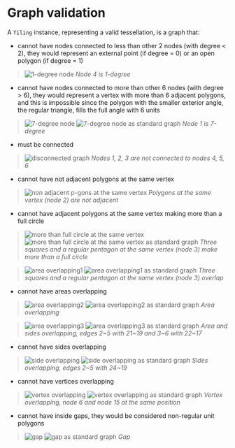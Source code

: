 # Graph validation

A `Tiling` instance, representing a valid tessellation, is a graph that:

* cannot have nodes connected to less than other 2 nodes (with degree < 2), they would represent an external point (if degree = 0) or an open polygon (if degree = 1)

> ![1-degree node](constraints/1-degree.svg)
> _Node 4 is 1-degree_

* cannot have nodes connected to more than other 6 nodes (with degree > 6), they would represent a vertex with more than 6 adjacent polygons, and this is impossible since the polygon with the smaller exterior angle, the regular triangle, fills the full angle with 6 units

> ![7-degree node](constraints/7-degree.svg)
> ![7-degree node as standard graph](constraints/7-degree.png)
> _Node 1 is 7-degree_

* must be connected

> ![disconnected graph](constraints/disconnected.svg)
> _Nodes 1, 2, 3 are not connected to nodes 4, 5, 6_

* cannot have not adjacent polygons at the same vertex

> ![non adjacent p-gons at the same vertex](constraints/nonAdjacent.svg)
> _Polygons at the same vertex (node 2) are not adjacent_

* cannot have adjacent polygons at the same vertex making more than a full circle

> ![more than full circle at the same vertex](constraints/moreThanFull.svg)
> ![more than full circle at the same vertex as standard graph](constraints/moreThanFull.png)
> _Three squares and a regular pentagon at the same vertex (node 3) make more than a full circle_

> ![area overlapping1](constraints/areaOverlap1.svg)
> ![area overlapping1 as standard graph](constraints/areaOverlap1.png)
> _Three squares and a regular pentagon at the same vertex (node 3) overlap_

* cannot have areas overlapping

> ![area overlapping2](constraints/areaOverlap2.svg)
> ![area overlapping2 as standard graph](constraints/areaOverlap2.png)
> _Area overlapping_

> ![area overlapping3](constraints/areaOverlap3.svg)
> ![area overlapping3 as standard graph](constraints/areaOverlap3.png)
> _Area and sides overlapping, edges 2\~5 with 21\~19 and 3\~6 with 22\~17_

* cannot have sides overlapping

> ![side overlapping](constraints/sideOverlap.svg)
> ![side overlapping as standard graph](constraints/sideOverlap.png)
> _Sides overlapping, edges 2\~5 with 24\~19_

* cannot have vertices overlapping

> ![vertex overlapping](constraints/vertexOverlap.svg)
> ![vertex overlapping as standard graph](constraints/vertexOverlap.png)
> _Vertex overlapping, node 6 and node 15 at the same position_

* cannot have inside gaps, they would be considered non-regular unit polygons

> ![gap](constraints/gap.svg)
> ![gap as standard graph](constraints/gap.png)
> _Gap_
